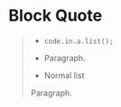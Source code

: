 # Block Quote

>   *     code.in.a.list();
>
>   *    Paragraph.
>
>   * Normal list
>
>   Paragraph.
